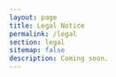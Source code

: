 ```yaml
---
layout: page
title: Legal Notice
permalink: /legal
section: legal
sitemap: false
description: Coming soon.
---
```

